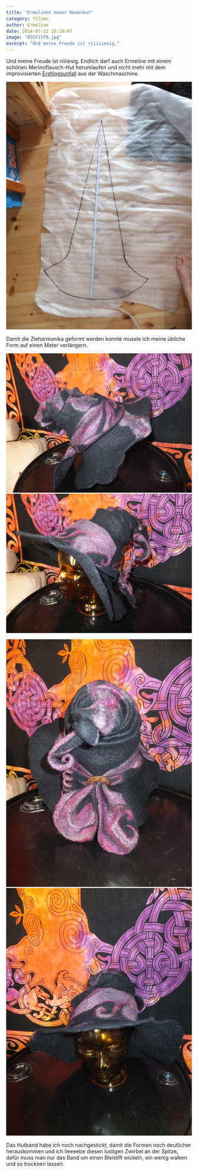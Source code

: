```yaml
---
title: "Ermelines neuer Hexenhut"
category: filzen
author: Ermeline
date: 2014-07-22 15:10:47
image: "DSCF1378.jpg"
excerpt: "Und meine Freude ist riiiiiesig."
---
```


Und meine Freude ist riiiiiesig. Endlich darf auch Ermeline mit einem schönen Merinoflausch-Hut herumlaufen und nicht mehr mit dem improvisierten [Erstlingsunfall](http://flauschiversum.de/2014/07/ermelines-neuer-hexenhut/) aus der Waschmaschine.

![DSCF1377](DSCF1377.jpg)

Damit die Zieharmonika geformt werden konnte musste ich meine übliche Form auf einen Meter verlängern.  


![DSCF1382](DSCF1382.jpg)
![DSCF1379](DSCF1379.jpg)

![DSCF1380](DSCF1380.jpg)
![DSCF1378](DSCF1378.jpg)

Das Hutband habe ich noch nachgestickt, damit die Formen noch deutlicher herauskommen und ich lieeeebe diesen lustigen Zwirbel an der Spitze, dafür muss man nur das Band um einen Bleistift wickeln, ein wenig walken und so trocknen lassen.  


